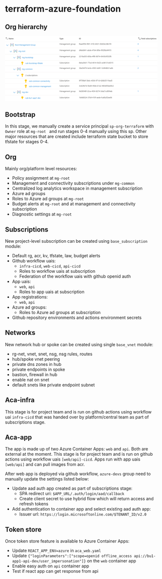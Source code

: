 # terraform-azure-foundation

## Org hierarchy

![Alt text](images/org_hierarchy.png)

## Bootstrap
In this stage, we manually create a service principal ```sp-org-terraform``` with ```Owner``` role at ```mg-root ``` and run stages 0-4 manually using this sp. Other major resources that are created include terraform state bucket to store tfstate for stages 0-4.

## Org
Mainly org/platform level resources:
- Policy assignment at ```mg-root```
- Management and connectivity subscriptions under ```mg-common```
- Centralized log analytics workspace in management subscription
- Azure ad groups
- Roles to Azure ad groups at ```mg-root```
- Budget alerts at ```mg-root``` and at management and connectivity subscription
- Diagnostic settings at ```mg-root```

## Subscriptions
New project-level subscription can be created using ```base_subscription``` module:
- Default rg, acr, kv, tfstate, law, budget alerts
- Github workflow uais: 
    - ```infra-cicd```, ```web-cicd```, ```api-cicd```
    - Roles to workflow uais at subscription
    - Federation of the workflow uais with github openid auth
- App uais:
    - ```web```, ```api``` 
    - Roles to app uais at subscription 
- App registrations:
    - ```web```, ```api```
- Azure ad groups:
    - Roles to Azure ad groups at subscription
- Github repository environments and actions environment secrets

## Networks
New network hub or spoke can be created using single ```base_vnet``` module:
- rg-net, vnet, snet, nsg, nsg rules, routes
- hub/spoke vnet peering
- private dns zones in hub
- private endpoints in spoke 
- bastion, firewall in hub
- enable nat on snet
- default snets like private endpoint subnet

## Aca-infra
This stage is for project team and is run on github actions using workflow uai ```infra-cicd``` that was handed over by platform/central team as part of subscriptions stage.

## Aca-app
The app is made up of two Azure Container Apps: ```web``` and ```api```. Both are external at the moment. This stage is for project team and is run on github actions using workflow uais ```[web/api]-cicd```. Apps run with app uais ```[web/api]``` and can pull images from acr. 

After web app is deployed via github workflow, ```azure-devs``` group need to manually update the settings listed below:
- Update aad auth app created as part of subscriptions stage:
    - SPA redirect uri: ```$APP_URL/.auth/login/aad/callback```
    - Create client secret to use hybrid flow which will return access and refresh tokens
- Add authentication to container app and select existing aad auth app:
    - Issuer url: ```https://login.microsoftonline.com/$TENANT_ID/v2.0```

## Token store
Once token store feature is available to Azure Container Apps:
- Update ```REACT_APP_ENV=azure``` in ```aca_web.yaml```
- Update ```{"loginParameters":["scope=openid offline_access api://bu1-app1-api-dev/user_impersonation"]}``` on the ```web``` container app
- Enable easy auth on ```api``` container app
- Test if react app can get response from api